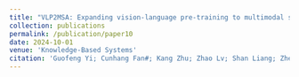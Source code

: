 ```yaml
---
title: "VLP2MSA: Expanding vision-language pre-training to multimodal sentiment analysis"
collection: publications
permalink: /publication/paper10
date: 2024-10-01
venue: 'Knowledge-Based Systems'
citation: 'Guofeng Yi; Cunhang Fan#; Kang Zhu; Zhao Lv; Shan Liang; Zhengqi Wen; Guanxiong Pei; Taihao Li; Jianhua Tao, VLP2MSA: Expanding vision-language pre-training to multimodal sentiment analysis, Knowledge-Based Systems, 2024, 283: 111136.(Corresponding author)'
---
```

